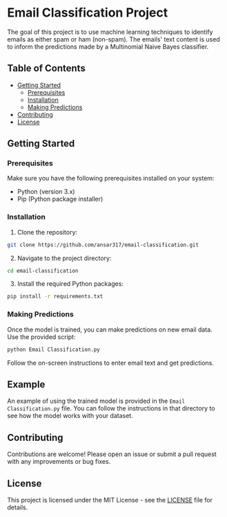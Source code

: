 # Email Classification Project

The goal of this project is to use machine learning techniques to identify emails as either spam or ham (non-spam). The emails' text content is used to inform the predictions made by a Multinomial Naive Bayes classifier.

## Table of Contents

- [Getting Started](#getting-started)
  - [Prerequisites](#prerequisites)
  - [Installation](#installation)
  - [Making Predictions](#making-predictions)
- [Contributing](#contributing)
- [License](#license)

## Getting Started

### Prerequisites

Make sure you have the following prerequisites installed on your system:

- Python (version 3.x)
- Pip (Python package installer)

### Installation

1. Clone the repository:

```bash
git clone https://github.com/ansar317/email-classification.git
```

2. Navigate to the project directory:

```bash
cd email-classification
```

3. Install the required Python packages:

```bash
pip install -r requirements.txt
```

### Making Predictions

Once the model is trained, you can make predictions on new email data. Use the provided script:

```bash
python Email Classification.py
```

Follow the on-screen instructions to enter email text and get predictions.

## Example

An example of using the trained model is provided in the `Email Classification.py` file. You can follow the instructions in that directory to see how the model works with your dataset.

## Contributing

Contributions are welcome! Please open an issue or submit a pull request with any improvements or bug fixes.

## License

This project is licensed under the MIT License - see the [LICENSE](LICENSE) file for details.
